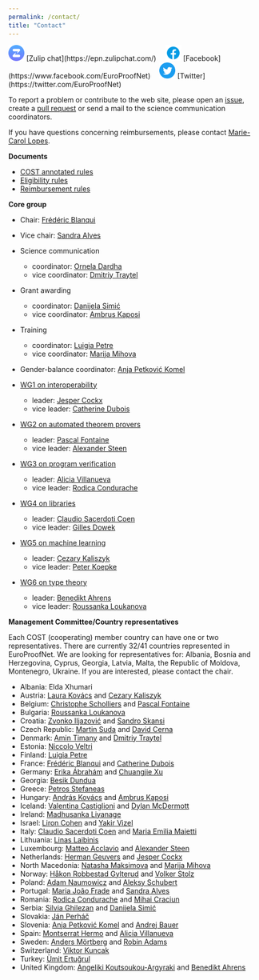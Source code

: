 ```yaml
---
permalink: /contact/
title: "Contact"
---
```


<img src="/assets/images/zulip.svg" width='32px' alt="Zulip icon"/>
[Zulip chat](https://epn.zulipchat.com/)&emsp;
<img src="/assets/images/icons8-facebook-48.png" width='32px' alt="Facebook icon"/>
[Facebook](https://www.facebook.com/EuroProofNet)&emsp;
<img src="/assets/images/Twitter.svg" width='32px' alt="Twitter icon"/>
[Twitter](https://twitter.com/EuroProofNet)

To report a problem or contribute to the web site, please open an [issue](https://github.com/EuroProofNet/europroofnet.github.io/issues), create a [pull request](https://github.com/EuroProofNet/europroofnet.github.io) or send a mail to the science communication coordinators.

If you have questions concerning reimbursements, please contact
[Marie-Carol Lopes](mailto:marie-carol.lopes@inria.fr).

**Documents**

- [COST annotated rules](https://www.cost.eu/uploads/2021/10/COST-094-21-Annotated-Rules-for-COST-Actions-Level-C-2021-11-01-1.pdf)
- [Eligibility rules](../eligibility)
- [Reimbursement rules](../reimbursement-rules)

**Core group**

- Chair: [Frédéric Blanqui](https://blanqui.gitlabpages.inria.fr/)
- Vice chair: [Sandra Alves](https://www.dcc.fc.up.pt/~sandra/)

- Science communication
  * coordinator: [Ornela Dardha](http://www.dcs.gla.ac.uk/~ornela/)
  * vice coordinator: [Dmitriy Traytel](https://traytel.bitbucket.io/)

- Grant awarding
  * coordinator: [Danijela Simić](http://poincare.matf.bg.ac.rs/~danijela/)
  * vice coordinator: [Ambrus Kaposi](https://akaposi.github.io/)

- Training
  * coordinator: [Luigia Petre](http://users.abo.fi/lpetre/)
  * vice coordinator: [Marija Mihova](https://finki.ukim.mk/en/staff/marija-mihova)

- Gender-balance coordinator: [Anja Petković Komel](https://anjapetkovic.com/)

- [WG1 on interoperability](/wg1)
  * leader: [Jesper Cockx](https://jesper.sikanda.be/)
  * vice leader: [Catherine Dubois](http://web4.ensiie.fr/~catherine.dubois/)

- [WG2 on automated theorem provers](/wg2)
  * leader: [Pascal Fontaine](https://people.montefiore.uliege.be/pfontain/)
  * vice leader: [Alexander Steen](https://www.alexandersteen.de/)

- [WG3 on program verification](/wg3)
  * leader: [Alicia Villanueva](http://personales.upv.es/alvilga1/)
  * vice leader: [Rodica Condurache](https://profs.info.uaic.ro/~rodica.condurache/)

- [WG4 on libraries](/wg4)
  * leader: [Claudio Sacerdoti Coen](http://www.cs.unibo.it/~sacerdot/)
  * vice leader: [Gilles Dowek](http://www.lsv.fr/~dowek/)

- [WG5 on machine learning](/wg5)
  * leader: [Cezary Kaliszyk](http://cl-informatik.uibk.ac.at/cek/)
  * vice leader: [Peter Koepke](http://www.hcm.uni-bonn.de/de/people/profile/peter-koepke/)

- [WG6 on type theory](/wg6)
  * leader: [Benedikt Ahrens](https://benediktahrens.gitlab.io/)
  * vice leader: [Roussanka Loukanova](https://staff.math.su.se/rloukanova/)

**Management Committee/Country representatives**

Each COST (cooperating) member country can have one or two representatives. There are currently 32/41 countries represented in EuroProofNet. We are looking for representatives for: Albania, Bosnia and Herzegovina, Cyprus, Georgia, Latvia, Malta, the Republic of Moldova, Montenegro, Ukraine. If you are interested, please contact the chair.

- Albania: Elda Xhumari
- Austria: [Laura Kovács](http://lkovacs.com/) and [Cezary Kaliszyk](http://cl-informatik.uibk.ac.at/cek/)
- Belgium: [Christophe Scholliers](https://users.ugent.be/~chscholl/) and [Pascal Fontaine](https://people.montefiore.uliege.be/pfontain/)
- Bulgaria: [Roussanka Loukanova](https://staff.math.su.se/rloukanova/)
- Croatia: [Zvonko Iljazović](https://www.pmf.unizg.hr/en/zvonko.iljazovic) and [Sandro Skansi](https://www.hrstud.unizg.hr/staff/sandro.skansi)
- Czech Republic: [Martin Suda](http://people.ciirc.cvut.cz/~sudamar2/) and [David Cerna](https://www.cs.cas.cz/staff/dcerna/)
- Denmark: [Amin Timany](https://cs.au.dk/~timany/) and [Dmitriy Traytel](https://traytel.bitbucket.io/)
- Estonia: [Niccolo Veltri](https://niccoloveltri.github.io/)
- Finland: [Luigia Petre](http://users.abo.fi/lpetre/)
- France: [Frédéric Blanqui](https://blanqui.gitlabpages.inria.fr/) and [Catherine Dubois](http://web4.ensiie.fr/~catherine.dubois/)
- Germany: [Erika Ábrahám](https://ths.rwth-aachen.de/people/erika-abraham/) and [Chuangjie Xu](https://cj-xu.github.io/)
- Georgia: [Besik Dundua](https://cte.ibsu.edu.ge/en/besik-dundua/)
- Greece: [Petros Stefaneas](https://ntua.academia.edu/PStefaneas)
- Hungary: [András Kovács](https://orcid.org/0000-0002-6375-9781) and [Ambrus Kaposi](https://akaposi.github.io/)
- Iceland: [Valentina Castiglioni](https://sites.google.com/view/valentinacastiglioni/home) and [Dylan McDermott](https://dylanm.org/)
- Ireland: [Madhusanka Liyanage](https://sites.google.com/view/madhusanka/home)
- Israel: [Liron Cohen](https://in.bgu.ac.il/en/Pages/Liron-Cohen.aspx) and [Yakir Vizel](http://www.cs.technion.ac.il/~yvizel/)
- Italy: [Claudio Sacerdoti Coen](http://www.cs.unibo.it/~sacerdot/) and [Maria Emilia Maietti](https://www.math.unipd.it/~maietti/)
- Lithuania: [Linas Laibinis]()
- Luxembourg: [Matteo Acclavio](http://www.matteoacclavio.com) and [Alexander Steen](https://www.alexandersteen.de/)
- Netherlands: [Herman Geuvers](http://www.cs.ru.nl/~herman/) and [Jesper Cockx](https://jesper.sikanda.be/)
- North Macedonia: [Natasha Maksimova](https://scholar.ugd.edu.mk/nmaksimova) and [Marija Mihova](https://finki.ukim.mk/en/staff/marija-mihova)
- Norway: [Håkon Robbestad Gylterud](https://hakon.gylterud.net/) and [Volker Stolz](https://ict.hvl.no/people/volker-stolz/)
- Poland: [Adam Naumowicz](http://math.uwb.edu.pl/~adamn/) and [Aleksy Schubert](https://www.mimuw.edu.pl/~alx/)
- Portugal: [Maria João Frade](https://haslab.uminho.pt/mjf/) and [Sandra Alves](https://www.dcc.fc.up.pt/~sandra/)
- Romania: [Rodica Condurache](https://profs.info.uaic.ro/~rodica.condurache/) and [Mihai Craciun](http://www.cs.ubbcluj.ro/~craciunf/)
- Serbia: [Silvia Ghilezan](http://imft.ftn.uns.ac.rs/~silvia/) and [Danijela Simić](http://poincare.matf.bg.ac.rs/~danijela/) 
- Slovakia: [Ján Perháč](https://kpi.fei.tuke.sk/en/person/jan-perhac)
- Slovenia: [Anja Petković Komel](https://anjapetkovic.com/) and [Andrej Bauer](http://www.andrej.com/)
- Spain: [Montserrat Hermo](http://www.sc.ehu.es/jiwhehum2/LoRea/Mhermo/research.html) and [Alicia Villanueva](http://personales.upv.es/alvilga1/)
- Sweden: [Anders Mörtberg](https://staff.math.su.se/anders.mortberg/) and [Robin Adams](https://www.chalmers.se/en/staff/Pages/robinad.aspx)
- Switzerland: [Viktor Kuncak](https://lara.epfl.ch/~kuncak/)
- Turkey: [Ümit Ertuğrul](https://avesis.ktu.edu.tr/uertugrul/)
- United Kingdom: [Angeliki Koutsoukou-Argyraki](https://www.cl.cam.ac.uk/~ak2110/) and [Benedikt Ahrens](https://benediktahrens.gitlab.io/)
